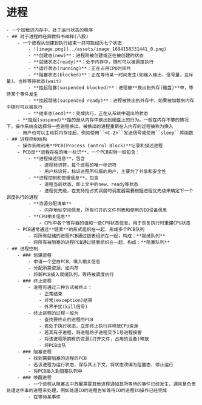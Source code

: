 # 进程
	- 一个加载进内存中，处于运行状态的程序
	- ## 对于进程的经典教科书阐释(八股)
		- 一个进程从创建到执行结束一共可能经历七个状态
			- ![image.png](../assets/image_1694158331441_0.png)
			- **创建态(new)**：进程刚被创建或正在被创建的状态
			- **就绪状态(ready)**：处于内存中，随时可以被调度执行
			- **运行状态(running)**：正在占用CPU时间片
			- **阻塞状态(blocked)**：正在等待某一时间发生(如输入输出，信号量，互斥量)。也称等待状态(wait)
			- **挂起阻塞(suspended blocked)**：进程被**换出到外存(磁盘)**中，等待某个事件发生
			- **挂起就绪(suspended ready)**：进程被换出到外存中，如果被加载到内存中随时可以被执行
			- **结束态(end)**：完成执行，正在从系统中退出的状态
		- **挂起(suspend)**指的是从内存中换出到硬盘上的行为。一般在内存不够的情况下，操作系统会选择将一些进程换出。被换出的进程重新在入内存的过程被称为换入
		- 用户也可以主动将内存挂起，例如使用``<C-Z>``发送信号或使用``sleep``库函数
	- ## 进程控制结构
		- 操作系统利用**PCB(Process Control Block)**记录和描述进程
		- PCB是**进程存在的唯一标识**，一个PCB实例一般包含：
			- **进程描述信息**，包含
				- 进程标识符，每个进程的唯一标识符
				- 用户标识符，标识进程所归属的用户，主要为了共享和安全性
			- **进程控制和管理信息**，包含
				- 进程当前状态，即上文中的new，ready等状态
				- 进程优先级，在支持抢占式调度时调度器需要根据进程优先级来确定下一个调度执行的进程
			- **资源分配清单**
				- 内存地址空间信息，所有打开的文件列表和使用的IO设备信息
			- **CPU相关信息**
				- CPU中各个寄存器的值和一些CPU状态信息，用于恢复执行时重建CPU状态
		- PCB通常通过**链表**的形式组织在一起，形成多个PCB队列
			- 将所有就绪的进程PCB通过链表组织在一起，构成：**就绪队列**
			- 将所有被阻塞的进程PCB通过链表组织在一起，构成：**阻塞队列**
	- ## 进程控制
		- ### 创建进程
			- 申请一个空白PCB，填入相关信息
			- 分配所需资源，如内存
			- 将新PCB插入就绪队列，等待被调度执行
		- ### 终止进程
			- 进程可通过三种方式被终止：
				- 正常结束
				- 异常(exception)结束
				- 外界干扰(kill信号)
			- 终止进程的过程一般为
				- 查找要终止的进程的PCB
				- 若处于执行状态，立即终止执行并释放CPU资源
				- 若其有子进程，将进程的子进程交予1号进程接管
				- 将该进程所拥有的资源(打开文件，占用的设备)释放
				- 将PCB出队
		- ### 阻塞进程
			- 找到需要阻塞的进程的PCB
			- 若该进程为运行状态，保存其上下文，将状态改编为阻塞态，停止运行
			- 将PCB插入到阻塞队列中
		- ### 唤醒进程
			- 一个进程从阻塞态中苏醒需要其他进程通知其所等待的事件已经发生，通常是负责处理这件事的进程来处理，例如处理IO的进程告知等待IO的进程IO操作已经完成
			- 在等待某事件